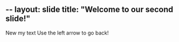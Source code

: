 --
layout: slide
title: "Welcome to our second slide!"
---
New my text
Use the left arrow to go back!
